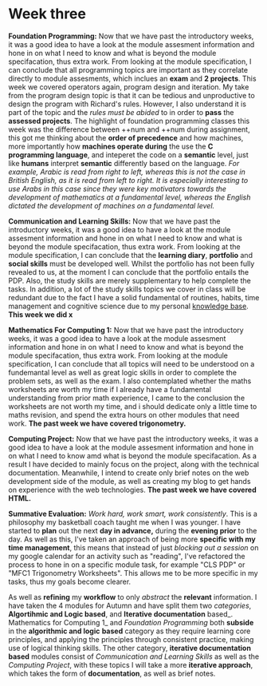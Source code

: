 # Week three

**Foundation Programming:** Now that we have past the introductory weeks, it was a good idea to have a look at the module assesment information and hone in on what I need to know and what is beyond the module specifacation, thus extra work. From looking at the module specification, I can conclude that all programming topics are important as they correlate directly to module assesments, which inclues an **exam** and **2 projects**. This week we covered operators again, program design and iteration. My take from the program design topic is that it can be tedious and unproductive to design the program with Richard's rules. However, I also understand it is part of the topic and the _rules must be abided_ to in order to **pass** the **assessed projects**. The highlight of foundation programming classes this week was the difference between ++num and ++num during assignment, this got me thinking about the **order of precedence** and how machines, more importantly how **machines operate during** the use the **C programming language**, and inteperet the code on a **semantic** level, just like **humans** interpret **semantic** differently based on the language. _For example, Arabic is read from right to left, whereas this is not the case in British English, as it is read from left to right. It is especially interesting to use Arabs in this case since they were key motivators towards the development of mathematics at a fundamental level, whereas the English dictated the development of machines on a fundamental level._

**Communication and Learning Skills:** Now that we have past the introductory weeks, it was a good idea to have a look at the module assesment information and hone in on what I need to know and what is beyond the module specifacation, thus extra work. From looking at the module specification, I can conclude that the **learning diary**, **portfolio** and **social skills** must be developed well. Whilst the portfolio has not been fully revealed to us, at the moment I can conclude that the portfolio entails the PDP. Also, the study skills are merely supplementary to help complete the tasks. In addition, a lot of the study skills topics we cover in class will be redundant due to the fact I have a solid fundamental of routines, habits, time management and cognitive science due to my personal [knowledge base](https://app.gitbook.com/@adnanquisar/s/wiki/categories-of-life). **This week we did x**

**Mathematics For Computing 1:** Now that we have past the introductory weeks, it was a good idea to have a look at the module assesment information and hone in on what I need to know and what is beyond the module specifacation, thus extra work. From looking at the module specification, I can conclude that all topics will need to be understood on a fundemantal level as well as great logic skills in order to complete the problem sets, as well as the exam. I also contemplated whether the maths worksheets are worth my time if I already have a fundamental understanding from prior math experience, I came to the conclusion the worksheets are not worth my time, and i should dedicate only a little time to maths revision, and spend the extra hours on other modules that need work. **The past week we have covered trigonometry.**

**Computing Project:** Now that we have past the introductory weeks, it was a good idea to have a look at the module assesment information and hone in on what I need to know amd what is beyond the module specifacation. As a result I have decided to mainly focus on the project, along with the technical documentation. Meanwhile, I intend to create only brief notes on the web development side of the module, as well as creating my blog to get hands on experience with the web technologies. **The past week we have covered HTML.**

**Summative Evaluation:** _Work hard, work smart, work consistently_. This is a philosophy my basketball coach taught me when I was younger. I have started to **plan** out the next **day in advance,** during the **evening prior** to the day. As well as this, I've taken an approach of being more **specific with my time management**, this means that instead of just _blocking out a session_ on my google calendar for an activity such as "reading", I've refactored the process to hone in on a specific module task, for example "CLS PDP" or "MFC1 Trigonometry Worksheets". This allows me to be more specific in my tasks, thus my goals become clearer.

As well as **refining** my **workflow** to only _abstract_ the **relevant** information. I have taken the 4 modules for Autumn and have split them two _categories_, **Algortihmic and Logic based**, and **Iterative documentation** based_. Mathematics for Computing 1_ and _Foundation Programming_ both **subside** in the **algorithmic and logic** **based** category as they require learning core principles, and applying the principles through consistent practice, making use of logical thinking skills. The other category, **iterative documentation based** modules consist of _Communication and Learning Skills_ as well as the _Computing Project_, with these topics I will take a more **iterative approach**, which takes the form of **documentation**, as well as brief notes.

